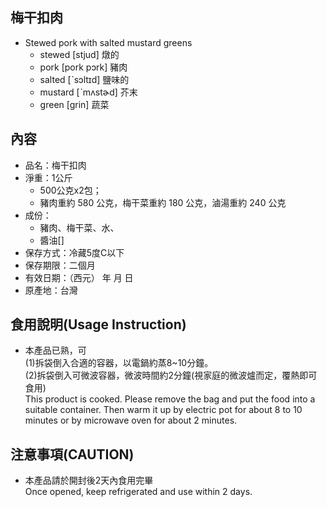 ## 梅干扣肉
- Stewed pork with salted mustard greens
  - stewed [stjud] 燉的
  - pork [pork pɔrk] 豬肉
  - salted [ˋsɔltɪd] 鹽味的
  - mustard [ˋmʌstɚd] 芥末
  - green [grin] 蔬菜

## 內容
- 品名：梅干扣肉
- 淨重：1公斤
  - 500公克x2包；
  - 豬肉重約 580 公克，梅干菜重約 180 公克，滷湯重約 240 公克
- 成份：
  - 豬肉、梅干菜、水、
  - 醬油[]
- 保存方式：冷藏5度C以下
- 保存期限：二個月
- 有效日期：（西元） 年 月 日
- 原產地：台灣

## 食用說明(Usage Instruction)
- 本產品已熟，可
  <br>(1)拆袋倒入合適的容器，以電鍋約蒸8~10分鐘。
  <br>(2)拆袋倒入可微波容器，微波時間約2分鐘(視家庭的微波爐而定，覆熱即可食用)
  <br>This product is cooked. Please remove the bag and put the food into a suitable container. Then warm it up by electric pot for about 8 to 10 minutes or by microwave oven for about 2 minutes.

## 注意事項(CAUTION)
- 本產品請於開封後2天內食用完畢
  <br>Once opened, keep refrigerated and use within 2 days.
